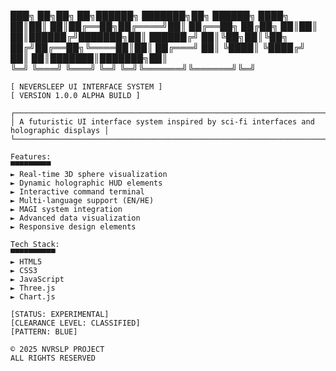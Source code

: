 ███╗   ██╗██╗   ██╗██████╗ ███████╗██╗     ██████╗ 
████╗  ██║██║   ██║██╔══██╗██╔════╝██║     ██╔══██╗
██╔██╗ ██║██║   ██║██████╔╝███████╗██║     ██████╔╝
██║╚██╗██║╚██╗ ██╔╝██╔══██╗╚════██║██║     ██╔═══╝ 
██║ ╚████║ ╚████╔╝ ██║  ██║███████║███████╗██║     
╚═╝  ╚═══╝  ╚═══╝  ╚═╝  ╚═╝╚══════╝╚══════╝╚═╝     
                                                                                                                   
    [ NEVERSLEEP UI INTERFACE SYSTEM ]
    [ VERSION 1.0.0 ALPHA BUILD ]

    ┌─────────────────────────────────────────────────────────────────────────────────────────┐
    │ A futuristic UI interface system inspired by sci-fi interfaces and holographic displays │
    └─────────────────────────────────────────────────────────────────────────────────────────┘

    Features:
    ▀▀▀▀▀▀▀▀▀
    ► Real-time 3D sphere visualization
    ► Dynamic holographic HUD elements
    ► Interactive command terminal
    ► Multi-language support (EN/HE)
    ► MAGI system integration
    ► Advanced data visualization
    ► Responsive design elements

    Tech Stack:
    ▀▀▀▀▀▀▀▀▀▀
    ► HTML5
    ► CSS3
    ► JavaScript
    ► Three.js
    ► Chart.js

    [STATUS: EXPERIMENTAL]
    [CLEARANCE LEVEL: CLASSIFIED]
    [PATTERN: BLUE]

    © 2025 NVRSLP PROJECT
    ALL RIGHTS RESERVED
